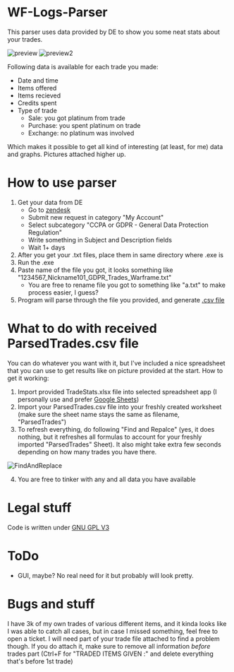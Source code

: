 # WF-Logs-Parser
This parser uses data provided by DE to show you some neat stats about your trades.

![preview](https://i.imgur.com/5T5eLCN.png)
![preview2](https://i.imgur.com/aThRDVd.png)

Following data is available for each trade you made:
- Date and time
- Items offered
- Items recieved
- Credits spent
- Type of trade
  - Sale: you got platinum from trade
  - Purchase: you spent platinum on trade
  - Exchange: no platinum was involved

Which makes it possible to get all kind of interesting (at least, for me) data and graphs. Pictures attached higher up.

# How to use parser
1. Get your data from DE
    - Go to [zendesk](https://digitalextremes.zendesk.com/hc/en-us)
    - Submit new request in category "My Account"
    - Select subcategory "CCPA or GDPR - General Data Protection Regulation"
    - Write something in Subject and Description fields
    - Wait 1+ days
2. After you get your .txt files, place them in same directory where .exe is
3. Run the .exe
4. Paste name of the file you got, it looks something like "1234567_Nickname101_GDPR_Trades_Warframe.txt"
    - You are free to rename file you got to something like "a.txt" to make process easier, I guess?
5. Program will parse through the file you provided, and generate [.csv file](https://en.wikipedia.org/wiki/Comma-separated_values)

# What to do with received ParsedTrades.csv file
You can do whatever you want with it, but I've included a nice spreadsheet that you can use to get results like on picture provided at the start.
How to get it working:
1. Import provided TradeStats.xlsx file into selected spreadsheet app (I personally use and prefer [Google Sheets](https://www.google.com/sheets/about/))
2. Import your ParsedTrades.csv file into your freshly created worksheet (make sure the sheet name stays the same as filename, "ParsedTrades")
3. To refresh everything, do following "Find and Repalce" (yes, it does nothing, but it refreshes all formulas to account for your freshly imported "ParsedTrades" Sheet). It also might take extra few seconds depending on how many trades you have there.

![FindAndReplace](https://i.imgur.com/2w9qfM9.png)

4. You are free to tinker with any and all data you have available

# Legal stuff
Code is written under [GNU GPL V3](LICENSE.md)

# ToDo
- GUI, maybe? No real need for it but probably will look pretty.

# Bugs and stuff
I have 3k of my own trades of various different items, and it kinda looks like I was able to catch all cases, but in case I missed something, feel free to open a ticket. I will need part of your trade file attached to find a problem though. If you do attach it, make sure to remove all information *before* trades part (Ctrl+F for "TRADED ITEMS GIVEN :" and delete everything that's before 1st trade)
